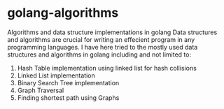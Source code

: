 # golang-algorithms
Algorithms and data structure implementations in golang
Data structures and algorithms are crucial for writing an effecient program in any programming languages. I have here tried to the mostly used data structures and algorithms in golang including and not limited to:
1. Hash Table implementation using linked list for hash collisions
2. Linked List implementation
3. Binary Search Tree implementation
4. Graph Traversal
5. Finding shortest path using Graphs

